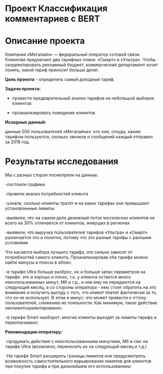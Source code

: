 
# Проект Классификация комментариев с BERT

# Описание проекта

Компания «Мегалайн» — федеральный оператор сотовой связи. Клиентам предлагают два тарифных плана: «Смарт» и «Ультра». Чтобы скорректировать рекламный бюджет, коммерческий департамент хочет понять, какой тариф приносит больше денег.

**Цель проекта** - определить самый доходный тариф.

**Задачи проекта:**

- провести предварительный анализ тарифов на небольшой выборке клиентов

- проанализировать поведение клиентов

**Исходные данный:**

данные 500 пользователей «Мегалайна»: кто они, откуда, каким тарифом пользуются, сколько звонков и сообщений каждый отправил за 2018 год.

# Результаты исследования 

Мы с разных сторон посмотрели на данные:

-постоили графики

-провели анализ потребностей клиента

-узнали, сколько клиенты тратят и на каких тарифах они превышают установленные лимиты

-выявили, что на самом деле денежный поток московских клиентов не всего на 30% отличается от клиентов, живущих в регионах

-выявили, что выручка пользователей тарифов «Ультра» и «Смарт» различается что и понятно, потому что это разные тарифы с разными условиями

Что касается выбора лучшего тарифа, это сильно зависит от потребностей самого клиента, Проанализировав оба тарифа можно найти минусы и плюсы в обоих:

-в тарифе Ultra больше разброс, но и больше запас параметров на тарифе: это и хорошо и плохо, т.к. у клиента остается много неиспользованных минут, Мб и т.д., и они ему не передаются на следующий месяц, а со стороны оператора - ему стоит обратить на это внимание и получить выгоду с того, что клиент платит фактически за то, что он не использует.
В этом и минус: это может привести к оттоку пользователей, снижению их лояльности. Как минимум, такое действие неклиентоориентированно.

-в тарифе Smart наоборот: многие клиенты выходят за лимиты тарифа и переплачивают.

**Рекомендации оператору:**

-продумать действия с неиспользованными минутами, Мб и смс на тарифе Ultra (возможно, переносить их на следующий месяц и т.д.)

-На тарифе Smart расширить границы лимитов или предусмотреть возможность самостоятельного варьирования лимитов для клиентов при покупке тарифа и при дальнейшем его использованиии.
